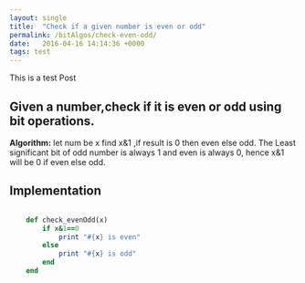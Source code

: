 ```yaml
---
layout: single
title:  "Check if a given number is even or odd"
permalink: /bitAlgos/check-even-odd/
date:   2016-04-16 14:14:36 +0000
tags: test
---
```


This is a test Post

## Given a number,check if it is even or odd using bit operations. ##
**Algorithm:** 
 let num be x 
 find x&1 ,if result is 0 then even else odd. 
 The Least significant bit of odd number is always 1 and even is always 0, 
 hence x&1 will be 0 if even else odd. <br>


## Implementation
```ruby

    def check_evenOdd(x)
        if x&1==0
            print "#{x} is even"
        else
            print "#{x} is odd"
        end
    end
```

